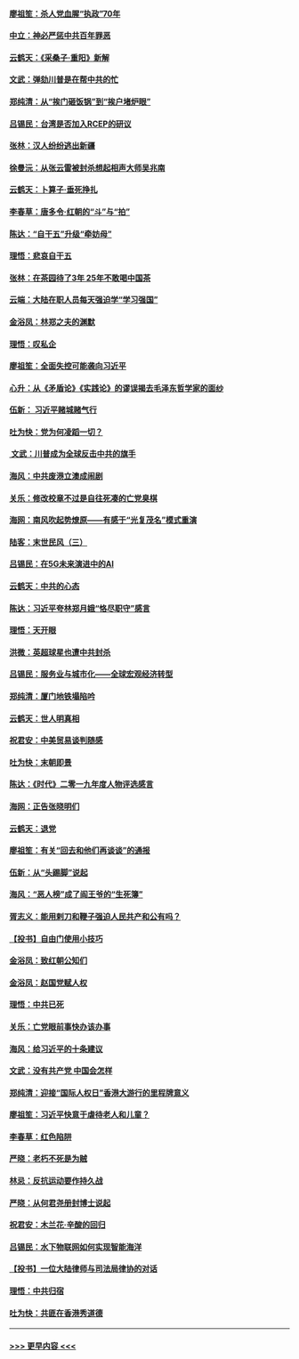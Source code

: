 #### [廖祖笙：杀人党血腥“执政”70年](../pages/nsc993/n11745144.md?t=12270111) 
#### [中立：神必严惩中共百年罪恶](../pages/nsc993/n11744970.md?t=12270111) 
#### [云鹤天：《采桑子‧重阳》新解](../pages/nsc993/n11744948.md?t=12270111) 
#### [文武：弹劾川普是在帮中共的忙](../pages/nsc993/n11744758.md?t=12270111) 
#### [郑纯清：从“挨门砸饭锅”到“挨户堵炉眼”](../pages/nsc993/n11744745.md?t=12270111) 
#### [吕锡民：台湾是否加入RCEP的研议](../pages/nsc993/n11744701.md?t=12270111) 
#### [张林：汉人纷纷逃出新疆](../pages/nsc993/n11743530.md?t=12270111) 
#### [徐曼沅：从张云雷被封杀想起相声大师吴兆南](../pages/nsc993/n11741816.md?t=12270111) 
#### [云鹤天：卜算子‧垂死挣扎](../pages/nsc993/n11739956.md?t=12270111) 
#### [李春草：唐多令‧红朝的“斗”与“拍”](../pages/nsc993/n11739830.md?t=12270111) 
#### [陈达：“自干五”升级“牵妨母”](../pages/nsc993/n11739724.md?t=12270111) 
#### [理悟：悲哀自干五](../pages/nsc993/n11739547.md?t=12270111) 
#### [张林：在茶园待了3年 25年不敢喝中国茶](../pages/nsc993/n11739240.md?t=12270111) 
#### [云端：大陆在职人员每天强迫学“学习强国”](../pages/nsc993/n11738735.md?t=12270111) 
#### [金浴凤：林郑之夫的渊默](../pages/nsc993/n11737735.md?t=12270111) 
#### [理悟：叹私企](../pages/nsc993/n11737715.md?t=12270111) 
#### [廖祖笙：全面失控可能袭向习近平](../pages/nsc993/n11737704.md?t=12270111) 
#### [心升：从《矛盾论》《实践论》的谬误揭去毛泽东哲学家的面纱](../pages/nsc993/n11736962.md?t=12270111) 
#### [伍新： 习近平赌城赌气行](../pages/nsc993/n11736929.md?t=12270111) 
#### [吐为快：党为何凌蹈一切？](../pages/nsc993/n11736915.md?t=12270111) 
#### [ 文武：川普成为全球反击中共的旗手](../pages/nsc993/n11736882.md?t=12270111) 
#### [海风：中共废港立澳成闹剧](../pages/nsc993/n11735857.md?t=12270111) 
#### [关乐：修改校章不过是自往死凑的亡党臭棋](../pages/nsc993/n11735097.md?t=12270111) 
#### [海网：南风吹起势燎原——有感于“光复茂名”模式重演](../pages/nsc993/n11732308.md?t=12270111) 
#### [陆客：末世民风（三）](../pages/nsc993/n11732211.md?t=12270111) 
#### [吕锡民：在5G未来演进中的AI](../pages/nsc993/n11730010.md?t=12270111) 
#### [云鹤天：中共的心态](../pages/nsc993/n11729906.md?t=12270111) 
#### [陈达：习近平夸林郑月娥“恪尽职守”感言](../pages/nsc993/n11729881.md?t=12270111) 
#### [理悟：天开眼](../pages/nsc993/n11729699.md?t=12270111) 
#### [洪微：英超球星也遭中共封杀](../pages/nsc993/n11727243.md?t=12270111) 
#### [吕锡民：服务业与城市化——全球宏观经济转型](../pages/nsc993/n11725845.md?t=12270111) 
#### [郑纯清：厦门地铁塌陷吟](../pages/nsc993/n11725813.md?t=12270111) 
#### [云鹤天：世人明真相](../pages/nsc993/n11725621.md?t=12270111) 
#### [祝君安：中美贸易谈判随感](../pages/nsc993/n11725609.md?t=12270111) 
#### [吐为快：末朝即景](../pages/nsc993/n11723365.md?t=12270111) 
#### [陈达：《时代》二零一九年度人物评选感言](../pages/nsc993/n11723337.md?t=12270111) 
#### [海网：正告张晓明们](../pages/nsc993/n11723228.md?t=12270111) 
#### [云鹤天：退党](../pages/nsc993/n11723056.md?t=12270111) 
#### [廖祖笙：有关“回去和他们再谈谈”的通报](../pages/nsc993/n11722442.md?t=12270111) 
#### [伍新：从“头踢脚”说起](../pages/nsc993/n11722429.md?t=12270111) 
#### [海风：“恶人榜”成了阎王爷的“生死簿”](../pages/nsc993/n11722272.md?t=12270111) 
#### [胥志义：能用剌刀和鞭子强迫人民共产和公有吗？](../pages/nsc993/n11720569.md?t=12270111) 
#### [【投书】自由门使用小技巧](../pages/nsc993/n11720180.md?t=12270111) 
#### [金浴凤：致红朝公知们](../pages/nsc993/n11720563.md?t=12270111) 
#### [金浴凤：赵国党赋人权](../pages/nsc993/n11720533.md?t=12270111) 
#### [理悟：中共已死](../pages/nsc993/n11720233.md?t=12270111) 
#### [关乐：亡党眼前事快办该办事](../pages/nsc993/n11719160.md?t=12270111) 
#### [海风：给习近平的十条建议](../pages/nsc993/n11717616.md?t=12270111) 
#### [文武：没有共产党 中国会怎样](../pages/nsc993/n11717584.md?t=12270111) 
#### [郑纯清：迎接“国际人权日”香港大游行的里程牌意义](../pages/nsc993/n11717417.md?t=12270111) 
#### [廖祖笙：习近平快意于虐待老人和儿童？](../pages/nsc993/n11715313.md?t=12270111) 
#### [李春草：红色陷阱](../pages/nsc993/n11715029.md?t=12270111) 
#### [严晓：老朽不死是为贼](../pages/nsc993/n11712910.md?t=12270111) 
#### [林忌：反抗运动要作持久战](../pages/nsc993/n11712623.md?t=12270111) 
#### [严晓：从何君尧册封博士说起](../pages/nsc993/n11712465.md?t=12270111) 
#### [祝君安：木兰花·辛酸的回归](../pages/nsc993/n11712381.md?t=12270111) 
#### [吕锡民：水下物联网如何实现智能海洋](../pages/nsc993/n11711158.md?t=12270111) 
#### [【投书】一位大陆律师与司法局律协的对话](../pages/nsc993/n11709675.md?t=12270111) 
#### [理悟：中共归宿](../pages/nsc993/n11710059.md?t=12270111) 
#### [吐为快：共匪在香港秀道德](../pages/nsc993/n11709979.md?t=12270111) 

----
#### [ >>> 更早内容 <<< ](../indexes/nsc993-earlier.md)

